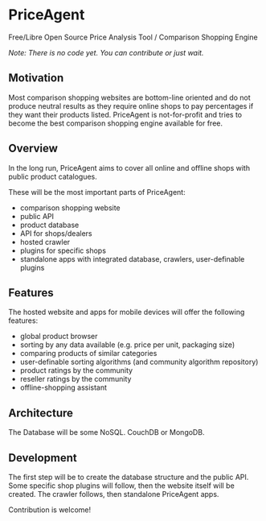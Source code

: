 # PriceAgent
Free/Libre Open Source Price Analysis Tool / Comparison Shopping Engine

*Note: There is no code yet. You can contribute or just wait.*

## Motivation
Most comparison shopping websites are bottom-line oriented and do not produce neutral results as they require online shops to pay percentages if they want their products listed. PriceAgent is not-for-profit and tries to become the best comparison shopping engine available for free.

## Overview
In the long run, PriceAgent aims to cover all online and offline shops with public product catalogues.

These will be the most important parts of PriceAgent:
* comparison shopping website
* public API
* product database
* API for shops/dealers
* hosted crawler
* plugins for specific shops
* standalone apps with integrated database, crawlers, user-definable plugins

## Features
The hosted website and apps for mobile devices will offer the following features:
* global product browser
* sorting by any data available (e.g. price per unit, packaging size)
* comparing products of similar categories
* user-definable sorting algorithms (and community algorithm repository)
* product ratings by the community
* reseller ratings by the community
* offline-shopping assistant

## Architecture
The Database will be some NoSQL. CouchDB or MongoDB.

## Development
The first step will be to create the database structure and the public API. Some specific shop plugins will follow, then the website itself will be created. The crawler follows, then standalone PriceAgent apps.

Contribution is welcome!
